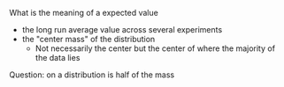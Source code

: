 
What is the meaning of a expected value

- the long run average value across several experiments
- the "center mass" of the distribution
	- Not necessarily the center but the center of where the majority of the data lies

Question: on a distribution is half of the mass 